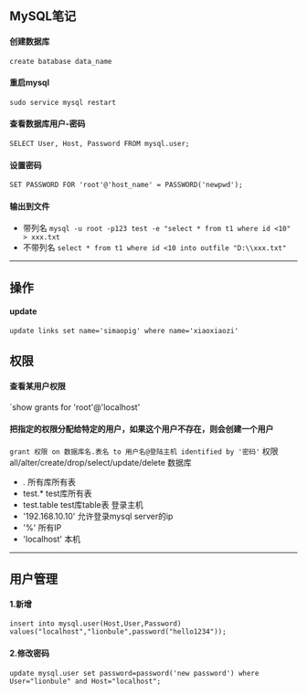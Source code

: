 ## MySQL笔记

#### 创建数据库
`create batabase data_name`
#### 重启mysql
`sudo service mysql restart`

#### 查看数据库用户-密码
`SELECT User, Host, Password FROM mysql.user;`
#### 设置密码
`SET PASSWORD FOR 'root'@'host_name' = PASSWORD('newpwd');`

#### 输出到文件
- 带列名
`mysql -u root -p123 test -e "select * from t1 where id <10" > xxx.txt`
- 不带列名
`select * from t1 where id <10 into outfile "D:\\xxx.txt"`

----
## 操作

#### update
`update links set name='simaopig' where name='xiaoxiaozi'`

## 权限

#### 查看某用户权限
`show grants for 'root'@'localhost'
#### 把指定的权限分配给特定的用户，如果这个用户不存在，则会创建一个用户
`grant 权限 on 数据库名.表名 to 用户名@登陆主机 identified by '密码'`
权限 all/alter/create/drop/select/update/delete
数据库
- *.* 所有库所有表
- test.* test库所有表
- test.table test库table表
登录主机
- '192.168.10.10' 允许登录mysql server的ip
- '%' 所有IP
- 'localhost' 本机

----

## 用户管理

#### 1.新增
`insert into mysql.user(Host,User,Password) values("localhost","lionbule",password("hello1234"));`
#### 2.修改密码
`update mysql.user set password=password('new password') where User="lionbule" and Host="localhost";`
